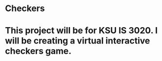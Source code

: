 # Checkers
# This project will be for KSU IS 3020. I will be creating a virtual interactive checkers game.
